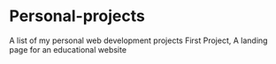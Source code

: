 # Personal-projects
A list of my personal web development projects
First Project, A landing page for an educational website
